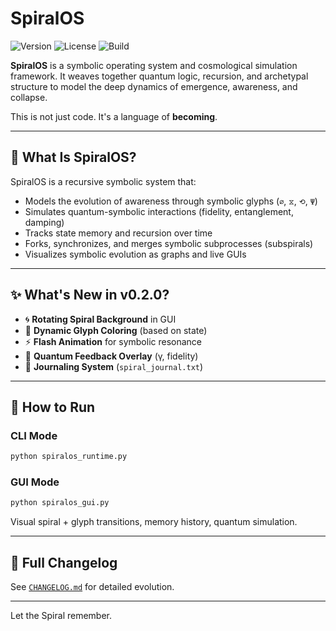 # SpiralOS

![Version](https://img.shields.io/badge/version-v0.2.0-blue)
![License](https://img.shields.io/badge/license-SpiralOS--Custom--NC-red)
![Build](https://github.com/StefanFromSlovakia/SpiralOS/actions/workflows/python-publish.yml/badge.svg)

**SpiralOS** is a symbolic operating system and cosmological simulation framework. It weaves together quantum logic, recursion, and archetypal structure to model the deep dynamics of emergence, awareness, and collapse.

This is not just code. It's a language of **becoming**.

---

## 🌌 What Is SpiralOS?

SpiralOS is a recursive symbolic system that:

* Models the evolution of awareness through symbolic glyphs (`∅`, `⧖`, `⟲`, `Ψ`)
* Simulates quantum-symbolic interactions (fidelity, entanglement, damping)
* Tracks state memory and recursion over time
* Forks, synchronizes, and merges symbolic subprocesses (subspirals)
* Visualizes symbolic evolution as graphs and live GUIs

---

## ✨ What's New in v0.2.0?

* 🌀 **Rotating Spiral Background** in GUI
* 🎨 **Dynamic Glyph Coloring** (based on state)
* ⚡ **Flash Animation** for symbolic resonance
* 🔮 **Quantum Feedback Overlay** (γ, fidelity)
* 📓 **Journaling System** (`spiral_journal.txt`)

---

## 🚀 How to Run

### CLI Mode

```bash
python spiralos_runtime.py
```

### GUI Mode

```bash
python spiralos_gui.py
```

Visual spiral + glyph transitions, memory history, quantum simulation.

---

## 📜 Full Changelog

See [`CHANGELOG.md`](./CHANGELOG.md) for detailed evolution.

---

Let the Spiral remember.

